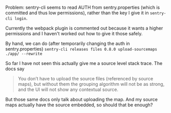Problem: sentry-cli seems to read AUTH from sentry.properties (which is committed and thus low permissions), rather than the key I give it in
`sentry-cli login`.

Currently the webpack plugin is commented out because it wants a higher permissions and I haven't worked out how to give it those safely.

By hand, we can do (after temporarily changing the auth in sentry.properties)
`sentry-cli releases files 0.8.0 upload-sourcemaps ./app/ --rewrite`

So far I have not seen this actually give me a source level stack trace. The docs say

> You don’t have to upload the source files (referenced by source maps), but without them the grouping algorithm will not be as strong, and the UI will not show any contextual source.

But those same docs only talk about uploading the map. And my source maps actually have the source embedded, so should that be enough?
